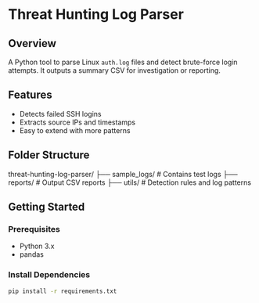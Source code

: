 # Threat Hunting Log Parser

## Overview
A Python tool to parse Linux `auth.log` files and detect brute-force login attempts. It outputs a summary CSV for investigation or reporting.

## Features
- Detects failed SSH logins
- Extracts source IPs and timestamps
- Easy to extend with more patterns

## Folder Structure
threat-hunting-log-parser/
├── sample_logs/ # Contains test logs
├── reports/ # Output CSV reports
├── utils/ # Detection rules and log patterns


## Getting Started

### Prerequisites
- Python 3.x
- pandas

### Install Dependencies
```bash
pip install -r requirements.txt
